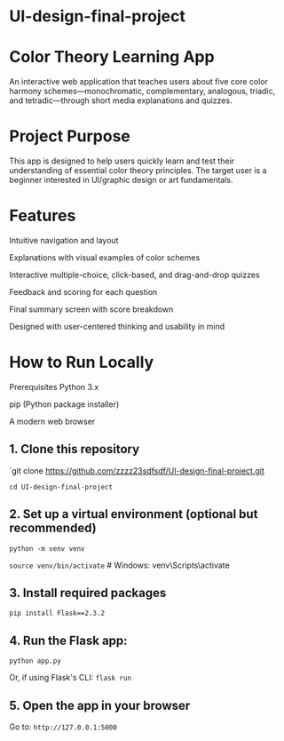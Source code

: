 # UI-design-final-project


# Color Theory Learning App
An interactive web application that teaches users about five core color harmony schemes—monochromatic, complementary, analogous, triadic, and tetradic—through short media explanations and quizzes.


# Project Purpose
This app is designed to help users quickly learn and test their understanding of essential color theory principles. The target user is a beginner interested in UI/graphic design or art fundamentals.


# Features
Intuitive navigation and layout

Explanations with visual examples of color schemes

Interactive multiple-choice, click-based, and drag-and-drop quizzes

Feedback and scoring for each question

Final summary screen with score breakdown

Designed with user-centered thinking and usability in mind


# How to Run Locally
Prerequisites
Python 3.x

pip (Python package installer)

A modern web browser


## 1. Clone this repository

`git clone https://github.com/zzzz23sdfsdf/UI-design-final-project.git

`cd UI-design-final-project`

## 2. Set up a virtual environment (optional but recommended)
`python -m venv venv`

`source venv/bin/activate`  # Windows: venv\Scripts\activate


## 3. Install required packages

`pip install Flask==2.3.2`

## 4. Run the Flask app: 
`python app.py`

Or, if using Flask's CLI:
`flask run`

## 5. Open the app in your browser
Go to:
`http://127.0.0.1:5000`
